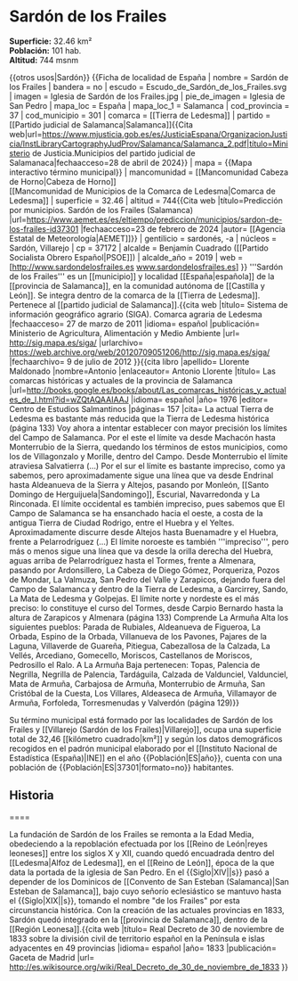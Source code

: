 # Sardón de los Frailes

**Superficie:** 32.46 km²  
**Población:** 101 hab.  
**Altitud:** 744 msnm  

{{otros usos|Sardón}}
{{Ficha de localidad de España
| nombre = Sardón de los Frailes
| bandera = no
| escudo = Escudo_de_Sardón_de_los_Frailes.svg
| imagen = Iglesia de Sardón de los Frailes.jpg
| pie_de_imagen = Iglesia de San Pedro
| mapa_loc = España
| mapa_loc_1 = Salamanca
| cod_provincia = 37
| cod_municipio = 301
| comarca = [[Tierra de Ledesma]]
| partido = [[Partido judicial de Salamanca|Salamanca]]<ref name=mj>{{Cita web|url=https://www.mjusticia.gob.es/es/JusticiaEspana/OrganizacionJusticia/InstLibraryCartographyJudProv/Salamanca/Salamanca_2.pdf|título=Ministerio de Justicia.Municipios del partido judicial de Salamanaca|fechaacceso=28 de abril de 2024}}</ref>
| mapa = {{Mapa interactivo término municipal}}
| mancomunidad = [[Mancomunidad Cabeza de Horno|Cabeza de Horno]]<br/>[[Mancomunidad de Municipios de la Comarca de Ledesma|Comarca de Ledesma]]
| superficie = 32.46
| altitud = 744<ref>{{Cita web |título=Predicción por municipios. Sardón de los Frailes (Salamanca) |url=https://www.aemet.es/es/eltiempo/prediccion/municipios/sardon-de-los-frailes-id37301 |fechaacceso=23 de febrero de 2024 |autor= [[Agencia Estatal de Meteorología|AEMET]]}}</ref>
| gentilicio = sardonés, -a
| núcleos = Sardón, Villarejo
| cp = 37172
| alcalde = Benjamín Cuadrado ([[Partido Socialista Obrero Español|PSOE]])
| alcalde_año = 2019
| web = [http://www.sardondelosfrailes.es www.sardondelosfrailes.es]
}}
'''Sardón de los Frailes''' es un [[municipio]] y localidad [[España|española]] de la [[provincia de Salamanca]], en la comunidad autónoma de [[Castilla y León]]. Se integra dentro de la comarca de la [[Tierra de Ledesma]]. Pertenece al [[partido judicial de Salamanca]].<ref name=ref_duplicada_1>{{cita web |título= Sistema de información geográfico agrario (SIGA). Comarca agraria de Ledesma |fechaacceso= 27 de marzo de 2011 |idioma= español |publicación= Ministerio de Agricultura, Alimentación y Medio Ambiente |url= http://sig.mapa.es/siga/ |urlarchivo= https://web.archive.org/web/20120709051206/http://sig.mapa.es/siga/ |fechaarchivo= 9 de julio de 2012 }}</ref><ref name=ref_duplicada_2>{{cita libro |apellido= Llorente Maldonado |nombre=Antonio |enlaceautor= Antonio Llorente |título= Las comarcas históricas y actuales de la provincia de Salamanca |url=http://books.google.es/books/about/Las_comarcas_históricas_y_actuales_de_l.html?id=wZQtAQAAIAAJ |idioma= español |año= 1976 |editor= Centro de Estudios Salmantinos |páginas= 157 |cita= La actual Tierra de Ledesma es bastante más reducida que la Tierra de Ledesma histórica (página 133) Voy ahora a intentar establecer con mayor precisión los límites del Campo de Salamanca. Por el este el límite va desde Machacón hasta Monterrubio de la Sierra, quedando los términos de estos municipios, como los de Villagonzalo y Morille, dentro del Campo. Desde Monterrubio el límite atraviesa Salvatierra (…) Por el sur el límite es bastante impreciso, como ya sabemos, pero aproximadamente sigue una línea que va desde Endrinal hasta Aldeanueva de la Sierra y Altejos, pasando por Monleón, [[Santo Domingo de Herguijuela|Sandomingo]], Escurial, Navarredonda y La Rinconada. El límite occidental es también impreciso, pues sabemos que El Campo de Salamanca se ha ensanchado hacia el oeste, a costa de la antigua Tierra de Ciudad Rodrigo, entre el Huebra y el Yeltes. Aproximadamente discurre desde Altejos hasta Buenamadre y el Huebra, frente a Pelarrodríguez (...) El límite noroeste es también '''impreciso''', pero más o menos sigue una línea que va desde la orilla derecha del Huebra, aguas arriba de Pelarrodríguez hasta el Tormes, frente a Almenara, pasando por Ardonsillero, La Cabeza de Diego Gómez, Porqueriza, Pozos de Mondar, La Valmuza, San Pedro del Valle y Zarapicos, dejando fuera del Campo de Salamanca y dentro de la Tierra de Ledesma, a Garcirrey, Sando, La Mata de Ledesma y Golpejas. El límite norte y nordeste es el más preciso: lo constituye el curso del Tormes, desde Carpio Bernardo hasta la altura de Zarapicos y Almenara (página 133) Comprende La Armuña Alta los siguientes pueblos: Parada de Rubiales, Aldeanueva de Figueroa, La Orbada, Espino de la Orbada, Villanueva de los Pavones, Pajares de la Laguna, Villaverde de Guareña, Pitiegua, Cabezallosa de la Calzada, La Vellés, Arcediano, Gomecello, Moriscos, Castellanos de Moriscos, Pedrosillo el Ralo. A La Armuña Baja pertenecen: Topas, Palencia de Negrilla, Negrilla de Palencia, Tardáguila, Calzada de Valdunciel, Valdunciel, Mata de Armuña, Carbajosa de Armuña, Monterrubio de Armuña, San Cristóbal de la Cuesta, Los Villares, Aldeaseca de Armuña, Villamayor de Armuña, Forfoleda, Torresmenudas y Valverdón (página 129)}}</ref>

Su término municipal está formado por las localidades de Sardón de los Frailes y [[Villarejo (Sardón de los Frailes)|Villarejo]], ocupa una superficie total de 32,46&nbsp;[[kilómetro cuadrado|km²]] y según los datos demográficos recogidos en el padrón municipal elaborado por el [[Instituto Nacional de Estadística (España)|INE]] en el año {{Población|ES|año}}, cuenta con una población de {{Población|ES|37301|formato=no}} habitantes.

## Historia

====

La fundación de Sardón de los Frailes se remonta a la Edad Media, obedeciendo a la repoblación efectuada por los [[Reino de León|reyes leoneses]] entre los siglos X y XII, cuando quedó encuadrada dentro del [[Ledesma|Alfoz de Ledesma]], en el [[Reino de León]], época de la que data la portada de la iglesia de San Pedro. En el {{Siglo|XIV||s}} pasó a depender de los Dominicos de [[Convento de San Esteban (Salamanca)|San Esteban de Salamanca]], bajo cuyo señorío eclesiástico se mantuvo hasta el {{Siglo|XIX||s}}, tomando el nombre "de los Frailes" por esta circunstancia histórica. Con la creación de las actuales provincias en 1833, Sardón quedó integrado en la [[provincia de Salamanca]], dentro de la [[Región Leonesa]].<ref>{{cita web |título= Real Decreto de 30 de noviembre de 1833 sobre la división civil de territorio español en la Península e islas adyacentes en 49 provincias |idioma= español |año= 1833 |publicación= Gaceta de Madrid |url= http://es.wikisource.org/wiki/Real_Decreto_de_30_de_noviembre_de_1833 }}</ref>